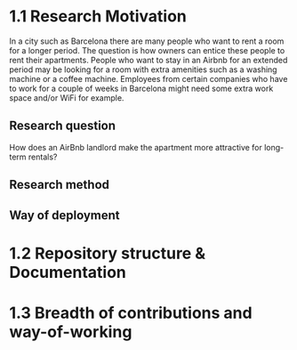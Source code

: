 # 1.1 Research Motivation
In a city such as Barcelona there are many people who want to rent a room for a longer period. The question is how owners can entice these people to rent their apartments. People who want to stay in an Airbnb for an extended period may be looking for a room with extra amenities such as a washing machine or a coffee machine. Employees from certain companies who have to work for a couple of weeks in Barcelona might need some extra work space and/or WiFi for example. 
## Research question
How does an AirBnb landlord make the apartment more attractive for long-term rentals?
## Research method

## Way of deployment


# 1.2 Repository structure & Documentation

# 1.3 Breadth of contributions and way-of-working
